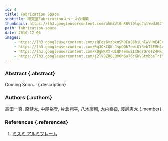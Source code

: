 ```yaml
---
id: 4
title: Fabrication Space
subtitle: 研究室Fabricationスペースの構築
thumbnail: https://lh3.googleusercontent.com/ahKZVt0nR8Vl9lqoJntYwdJGJT5sL6_g_rlhtjg4f_MBm7yvmrRzYrLgvjvZ0_bCbL_9MNGqZUGNrXiaenE_GQD0aZmbhqjn9UYr8MsNrTmNEK84qs94xdbnqKfTCpyMMrRwIX_-Sme2Ip5Jqww0XTfD9AVmdL0MdCblfh98PS2NqDJE77HpIoKVeZc7xv425c9-RvDlJzOJ8O0C95gT5fV6zyv8wEAovytJY64-ptEYfNuHvxbKOSF7l4nMcS63nT_sBL8MCzGh7vBpreDe8xro55wzlQxXBYBsyojzQgqQWb6s_b3GNbeC-JKbAlE0eO9anVZZfB86PxR5TRUktdsT27UzfY4R3vdv8xj6dREJOuRJilmeY68Qn4ElbODyxtwsxetazmMB4fEhkd_7IkvAMPyAfQ1V5LYSP4R1731mx3MzHZHCe_cs_y_J7EwDjGr5YyZNpRtqWG06wzp1okTPrCAnJmRDj1pV7_3eTPj99ndisAR46XtCi5oce2ji4wj_THJkSrPBZ3L4Ke97YiH4cErEXinb8UpFc5AE6OSCBYvulvTrMAKjW0omHbREVi2o5ZfHU_CSN-MT1Y5k3KhYd-G_IaUbDdfqaXmL=w1024-h768-rp
path: fabrication-space
date: 2016-12-06
images:
    - https://lh3.googleusercontent.com/zQFqz6yzbxuShQFa86hiLnIwVHmE4EAULfZQrZNu55e3fnY_W_4qQclt1iiW6DCsQPHs0X3kjzsPecjFQaduxdvzF4NHroUeiZ7cF9n8vgnM_96CW_k6KkgM9XCsfD7rv42I_FbRcyyHmJqy6vlvrAz12eTnYYprOwR9ndHpzEFY4OTJA8PJFcezzxcVi00gGi6sLBWNsc91sQu9RUAns8KNPQ_Fs2l_JM-FCMKRhFTuS4uMT6UdIJNNKTEc-aOvkMLs4FexdRDBVxtG0waW7v5mUQWB1nV0LtuTUDRxS4F3vDaM-wsqtlo9LsAcFUlhhIiZgvcCGYX9z6uJ1W3OZ56IHk-A8J6yDH4X8PSY0a1ZrHB0TXGw6YOX3T3CYbQDsfC8xvhFIMuJeXdi3v1w0KiX1NnI3GeiG6hN7sDdKxp4yHC2P7p7b_AQwhloEbNYX3n_3pAgfNdzZLbwP5M-HZhIG3YcmOWlOgVEqrXYFxnh4qLmw7nFg5dqNDH38J7m89gVxz3836TnqG46RIKHrvrjcmkCW8Emb2Kkw6d7-2d_2_Sj9tQbsRUp4fYGM51JonGhSQ_iVjzDtFJpuOmHC5pfmj5h8yoezRzu8x_S=w1920-h1080-rp
    - https://lh3.googleusercontent.com/Rq3OkCQK-JspQO67cwiQYSebT4EMH4xxaaYxRsS2UqQk3b2tUuA3UZbvjBfPalsDBwthXZ3VSd9_77nwcyeutm9973r0zB1Beodftmvc1TZwQq6_dFKQqKJ-hXOvUv0ZvfAPZUoFp3S2wLAkxvLI9cZs0EuQ-N-Teudpx1-MooD91cR981YhYXUbPj9WDj85pyietZpF1plmFcLK7jPdNsq_vkPQq2jniER5Id4zx1R4Pf-j45yP4Su4BtHD3tySpaASfgSZhyK1H0s5eLNi07wn6I6A0rnQCN7WznUmQLoLCqI5DXDpxhbzKu7jdFFojVXP7qd5sdrw5p1tjTqW6JnGC_WgzKYD72rIAL1j0hoBhgB8CPB89IpLufIqtJulDEnkJlRjNmaq1NNd9zqEKF8yOEp9tkJRvUUDUbCorNxarPKzqzwTYdzDLjljkr5fGbam7AE38YkvifmR-ILv_RaxZMiy4ixI21DLRBY_ozjlCurVbP0ge01RvmyvDfFh8moTd9G6nBDbVpywWNLXLCp4Nkfyty2ZeGviw0BbP4Ohr9AwNzZh1ECGau84-RTTrxq_ZSOV0tPX4KMK7Ql5wEGb4ovtgHpp2SoyuHvd=w521-h293-rp
    - https://lh3.googleusercontent.com/K0gWKRX-UiQP4emw2IXBqrQr6TZ4FRJaJvSwGNUktx3kJbgkSxoW47pYMKSPfYn849DgFv1tEkutXtm31nKJIjKLuS0FQ__dCqvFbpnC6cbILVKKpFGVbYQEEncSVoNh6mdNuZjrSelmS-ZoSBoA3Pe0L2H5hLTRZncGsl2pEKNk8e5nLRcGI-IkdyP3-OmFHy-LljWV2qSlhMp-AznxwEmJVm0vLcGaJQAEp36wt3DOxZ0Hnd2staaGEKgBaTQhI_o05RAJMHclK6RbVVGEf0FsvSTI1Xh2h34dFfh5cHy9Vbd1BKSiX01bMCS4Jdh8-eHuVfdV0AId9XbERZhhIPYhZpkxR7k4RvkHQ55MOl_69J7SNOvjfeLxcxZq7iSeqhszrSue_rIJhSBXNJEJLC2jzraFr9-N-hPijn_yMzhVrHA3VWymw4TwvZ3z-IkgVPoN94pz9NwH4bZZbEGwS8gnU05MDKU98VDMw0CEnUXs8abzHfatvY7L3hiu7kV5Fr7C2JBRMDCuEmP2IuWBaNu3ovP5JQWxgqbGjv1mdY9nPC-pjfIYPbGdhVhcDpCap2SiD6kjJY9x5jcq4ePp2IQ6H2p84zltIhPisVZB=w1789-h1006-rp
    - https://lh3.googleusercontent.com/j2TvBZR8EQM6hGu76cKkVGtmbbsTritNN4CEjlO1FbnrrMlQYt2hYPXOx7hIp-QGusZnr3uyewKr2EwZwerbn_gn8iXPODsoaK4kyMF-ErRHEx8K7tfMTHY6hvwrtu75K7SPzAShcL86ZFQpyxrBhJVaNDrIOi4lJoFI3fkV7mE7-Qoyz_Z2IfU6miEDeUne6aFKoj8Wa0HPf_Vojp7bPCDtYN8Yd2muX8D9CeuEYB26OGiejrwXb7ue5NID-_h5h2kwlFU9Sxi2KJJAm8M7JYAPKo7e-FRLE7E2oiH3iShTsI6LIVzJB3lICj_JjUCGIWqDJ21KsFtSyckWy1yH9NWu1uiWrgfX3_Au845Pr0G1z7Tw9T-RsIuhV0OnO1XSKNNDgvLFBWzqRQbECCn4BJ3mbNwJU66bPpzhK9Rrx2Ip-ANSsiO6_0SPiPMXAR85IPEiw4pb1W2W5N92-nlBmGb9BCm1Sm-qjCzRocZjDAkLCyiU6jAbidIiWu_CM_FL0IQyKSlfDD7QFQtYsadpqkZQKNL74xCh_HQePjiaggpw3j0jmKgqPJoUi3mGrCPpMIUcRvV-qi3rAyT71X5DG72bRGwSdihXQsdyBZnC=w1789-h1006-rp
---
```


### Abstract {.abstract}

Coming Soon... {.description}

### Authors {.authors}

高田一真, 原健太, 中屋裕登, 片倉翔平, 八木康輔, 大内泰良, 渡邊恵太 {.member}

### References {.references}

1. [ミスミ アルミフレーム](https://jp.misumi-ec.com/vona2/mech/M1500000000/M1501000000/M1501010000/)

